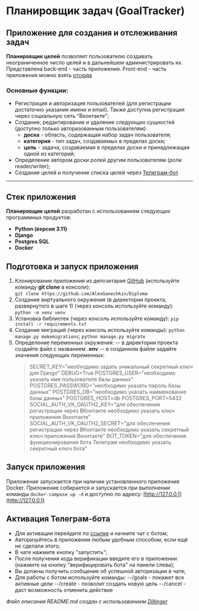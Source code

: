 # **Планировщик задач (GoalTracker)**
## Приложение для создания и отслеживания задач

**Планировщик целей** позволяет пользователю создавать неограниченное число целей и в дальнейшем администрировать их. Представлена back-end - часть приложения. Front-end - часть приложения можно взять [отсюда](https://github.com/skypro-008/todo-list-frontend)

### Основные функции:
- Регистрация и авторизация пользователей (для регистрации достаточно указания имени и email). Также доступна регистрация через социальную сеть "Вконтакте";
- Создание, редактирование и удаление следующих сущностей (доступно только авторизованным пользователям):
    - **доска** - область, содержащая набор задач пользователя;
    - **категория** - тип задач, создаваемых в пределах доски;
    - **цель** - задача, создаваемая в пределах доски и принадлежащая одной из категорий;
- Определение автором доски ролей другим пользователям (роли reader/writer); 
- Создание целей и получение списка целей через [Телеграм-бот](https://t.me/sky_pro_todolist_alex_bot)
---
## Стек приложения

**Планировщик целей** разработан с использованием следующих программных продуктов:
- **Python (версия 3.11)**
- **Django**
- **Postgres SQL**
- **Docker**

## Подготовка и запуск приложения
1. Клонирование приложения из депозитария [GitHub](https://github.com/AlexGanechkin/Diploma) (используйте команду **git clone** в консоли):  
`git clone https://github.com/AlexGanechkin/Diploma`
2. Создание виртуального окружения (в директории проекта, развернутого в шаге 1) (через консоль используйте команду):  
 `python -m venv venv`
3. Установка библиотек (через консоль используйте команду):
 `pip install -r requirements.txt`
4. Создание миграций (через консоль используйте команды):
 `python manage.py makemigrations`; `python manage.py migrate`
5. Определение переменных окружения:
-- в директории проекта создайте файл с названием **.env**
-- в созданном файле задайте значения следующих переменных:
      >SECRET_KEY="необходимо задать уникальный секретный ключ для Django"
      >DEBUG=True
      >POSTGRES_USER="необходимо указать имя пользователя базы данных"
      >POSTGRES_PASSWORD="необходимо указать пароль базы данных"
      >POSTGRES_DB="необходимо указать наименование базы данных"
      >POSTGRES_HOST=db
      >POSTGRES_PORT=5432
      >SOCIAL_AUTH_VK_OAUTH2_KEY="для обеспечения регистрации через ВКонтакте необходимо указать ключ приложения Вконтакте"
      >SOCIAL_AUTH_VK_OAUTH2_SECRET="для обеспечения регистрации через ВКонтакте необходимо указать секретный ключ приложения Вконтакте"
      >BOT_TOKEN="для обеспечения функционирования бота Телеграм необходимо указать секретный ключ бота"

## Запуск приложения
Приложение запускается при наличии установленного приложения Docker.
Приложение собирается и запускается при выполнении команды
`docker-compose up -d`
и доступно по адресу: [http://127.0.0.1](http://127.0.0.1)

## Активация Телеграм-бота
- Для активации перейдите по [ссылке](https://t.me/sky_pro_todolist_alex_bot) и начните чат с ботом;
- Авторизуйтесь в приложении любым удобным способом, если ещё не сделали этого;
- В чате нажмите кнопку "запустить";
- После получения кода верификации введите его в приложении (нажмите на кнопку "верифицировать бота" на панели слева);
- Вы должны получить сообщение об успешной авторизации в чате;
- Для работы с ботом используйте команды:
--/goals - покажет все активные цели
--/create - позволит создать новую цель
--/cancel - даст возможность отменить действие


_Файл описания README.md создан с использованием [Dillinger](https://dillinger.io/)_